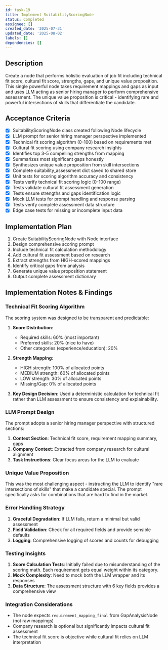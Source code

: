 ```yaml
---
id: task-19
title: Implement SuitabilityScoringNode
status: Completed
assignee: []
created_date: '2025-07-31'
updated_date: '2025-08-02'
labels: []
dependencies: []
---
```


## Description

Create a node that performs holistic evaluation of job fit including technical fit score, cultural fit score, strengths, gaps, and unique value proposition. This single powerful node takes requirement mappings and gaps as input and uses LLM acting as senior hiring manager to perform comprehensive assessment. The unique value proposition is critical - identifying rare and powerful intersections of skills that differentiate the candidate.

## Acceptance Criteria

- [x] SuitabilityScoringNode class created following Node lifecycle
- [x] LLM prompt for senior hiring manager perspective implemented
- [x] Technical fit scoring algorithm (0-100) based on requirements met
- [x] Cultural fit scoring using company research insights
- [x] Identifies top 3-5 compelling strengths from mapping
- [x] Summarizes most significant gaps honestly
- [x] Synthesizes unique value proposition from skill intersections
- [x] Complete suitability_assessment dict saved to shared store
- [x] Unit tests for scoring algorithm accuracy and consistency
- [x] Tests verify technical fit scoring logic (0-100 range)
- [x] Tests validate cultural fit assessment generation
- [x] Tests ensure strengths and gaps identification logic
- [x] Mock LLM tests for prompt handling and response parsing
- [x] Tests verify complete assessment data structure
- [x] Edge case tests for missing or incomplete input data

## Implementation Plan

1. Create SuitabilityScoringNode with Node interface
2. Design comprehensive scoring prompt
3. Include technical fit calculation methodology
4. Add cultural fit assessment based on research
5. Extract strengths from HIGH-scored mappings
6. Identify critical gaps from analysis
7. Generate unique value proposition statement
8. Output complete assessment dictionary

## Implementation Notes & Findings

### Technical Fit Scoring Algorithm

The scoring system was designed to be transparent and predictable:

1. **Score Distribution**:
   - Required skills: 60% (most important)
   - Preferred skills: 20% (nice to have)
   - Other categories (experience/education): 20%

2. **Strength Mapping**:
   - HIGH strength: 100% of allocated points
   - MEDIUM strength: 60% of allocated points
   - LOW strength: 30% of allocated points
   - Missing/Gap: 0% of allocated points

3. **Key Design Decision**: Used a deterministic calculation for technical fit rather than LLM assessment to ensure consistency and explainability.

### LLM Prompt Design

The prompt adopts a senior hiring manager perspective with structured sections:

1. **Context Section**: Technical fit score, requirement mapping summary, gaps
2. **Company Context**: Extracted from company research for cultural alignment
3. **Task Instructions**: Clear focus areas for the LLM to evaluate

### Unique Value Proposition

This was the most challenging aspect - instructing the LLM to identify "rare intersections of skills" that make a candidate special. The prompt specifically asks for combinations that are hard to find in the market.

### Error Handling Strategy

1. **Graceful Degradation**: If LLM fails, return a minimal but valid assessment
2. **Field Validation**: Check for all required fields and provide sensible defaults
3. **Logging**: Comprehensive logging of scores and counts for debugging

### Testing Insights

1. **Score Calculation Tests**: Initially failed due to misunderstanding of the scoring math. Each requirement gets equal weight within its category.
2. **Mock Complexity**: Need to mock both the LLM wrapper and its responses
3. **Data Structure**: The assessment structure with 6 key fields provides a comprehensive view

### Integration Considerations

- The node expects `requirement_mapping_final` from GapAnalysisNode (not raw mappings)
- Company research is optional but significantly impacts cultural fit assessment
- The technical fit score is objective while cultural fit relies on LLM interpretation
